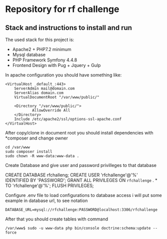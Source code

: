# Repository for rf challenge

## Stack and instructions to install and run

The used stack for this project is:
 - Apache2 + PHP7.2 minimum
 - Mysql database
 - PHP Framework Symfony 4.4.8
 - Frontend Design with Pug + Jquery + Gulp

In apache configuration you should have something like:

```
<VirtualHost _default_:443>
    ServerAdmin mail@domain.com
    ServerAlias domain.com
    VirtualDocumentRoot "/var/www/public/"

    <Directory "/var/www/public/">
            AllowOverride All
    </Directory>
    Include /etc/apache2/ssl/options-ssl-apache.conf
</VirtualHost>
```

After copy/clone in document root you should install dependencies with *composer and change owner
```
cd /var/www
sudo composer install
sudo chown -R www-data:www-data .
```

Create Database and give user and password privilleges to that database

CREATE DATABASE rfchalleng;
CREATE USER 'rfchallenge'@'%' IDENTIFIED BY 'PASSWORD';
GRANT ALL PRIVILEGES ON `rfchallenge` . * TO 'rfchallenge'@'%';
FLUSH PRIVILEGES;


Configure .env file to load configurations to database access  i will put some example in database url, to see notation
```
DATABASE_URL=mysql://rfchallenge:PASSWORD@localhost:3306/rfchallenge
```

After that you should create tables with command
```
/var/www$ sudo -u www-data php bin/console doctrine:schema:update --force
```